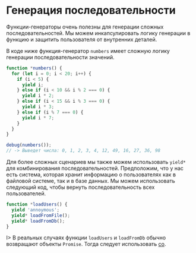 # Генерация последовательности

Функции-генераторы очень полезны для генерации сложных последовательностей. Мы можем инкапсулировать логику генерации в функцию и защитить пользователя от внутренних деталей.

В коде ниже функция-генератор `numbers` имеет сложную логику генерации последовательности значений.

```js
function *numbers() {
  for (let i = 0; i < 20; i++) {
    if (i < 5) {
      yield i;
    } else if (i < 10 && i % 2 === 0) {
      yield i * 2;
    } else if (i < 15 && i % 3 === 0) {
      yield i * 3;
    } else if (i % 7 === 0) {
      yield i * 7;
    }
  }
}

debug(numbers());
// -> Выведет числа: 0, 1, 2, 3, 4, 12, 49, 16, 27, 36, 98
```

Для более сложных сценариев мы также можем использовать `yield*` для комбинирования последовательностей. Предположим, что у нас есть система, которая хранит информацию о пользователях как в файловой системе, так и в базе данных. Мы можем использовать следующий код, чтобы вернуть последовательность всех пользователей.

```js
function *loadUsers() {
  yield 'annoymous';
  yield* loadFromFile();
  yield* loadFromDb();
}
```

I> В реальных случаях функции `loadUsers` и `loadFromDb` обычно возвращают объекты `Promise`. Тогда следует использовать [co](#co).
